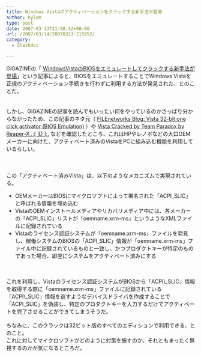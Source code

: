 ```yaml
---
title: Windows Vistaのアクティベーションをクラックする新手法が登場
author: hylom
type: post
date: 2007-03-13T21:50:52+00:00
url: /2007/03/14/20070313-215052/
category:
  - Slashdot

---
```

GIGAZINEの「 [WindowsVistaのBIOSをエミュレートしてクラックする新手法が登場][1]」という記事によると、BIOSをエミュレートすることでWindows Vistaを正規のアクティベーション手続きを行わずに利用する方法が発見された、とのことだ。  
</br>   
しかし、GIGAZINEの記事を読んでもいったい何をやっているのかさっぱり分からなかったため、この記事のネタ元（   [FILEnetworks Blog: Vista 32-bit one click activator (BIOS Emulation)][2] ）や   [Vista Cracked by Team Paradox by Reaper-X .:[ ID ]:.][3] などを確認したところ、これはHPやレノボなどの大口OEMメーカーに向けた、アクティベート済みのVistaをPCに組み込む機能を利用しているらしい。</br>  
</br>   
この「アクティベート済みVista」は、以下のようなメカニズムで実現されている。</br> 

  * OEMメーカーはBIOSにマイクロソフトによって署名された「ACPI_SLIC」と呼ばれる情報を埋め込む 
  * VistaのOEMインストールメディアやリカバリメディア中には、各メーカーの「ACPI_SLIC」リストが「oemname.xrm-ms」というようなXMLファイルに記録されている 
  * Vistaのライセンス認証システムが「oemname.xrm-ms」ファイルを発見し、稼働システムのBIOSの「ACPI_SLIC」情報が「oemname.xrm-ms」ファイル中に記録されているものと一致し、かつプロダクトキーが特定のものであった場合、即座にシステムをアクティベート済みにする 

</br>  
</br>   
これを利用し、Vistaのライセンス認証システムがBIOSから「ACPI\_SLIC」情報を取得する際に「oemname.xrm-ms」ファイルに記録されている「ACPI\_SLIC」情報を返すようなデバイスドライバを作成することで「ACPI_SLIC」を偽装し、特定のプロダクトキーを入力するだけでアクティベートを完了させることができてしまうそうだ。</br>  
</br>   
ちなみに、このクラックは32ビット版のすべてのエディションで利用できる、とのこと。</br>   
これに対してマイクロソフトがどのように対策を施すのか、それともまったく無視するのかが気になるところだ。</br>  
</br>  
</br>

 [1]: http://gigazine.net/index.php?/news/comments/20070314_vista_bios/
 [2]: http://filenetworks.blogspot.com/2007/03/vista-32-bit-one-click-activator-bios.html
 [3]: http://www.reaper-x.com/2007/03/04/vista-cracked-by-team-paradox/
